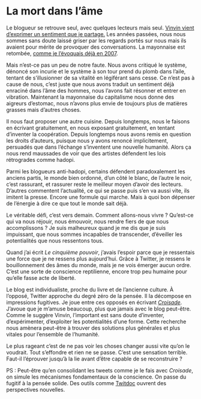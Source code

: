 # La mort dans l’âme

Le blogueur se retrouve seul, avec quelques lecteurs mais seul. [Vinvin vient d’exprimer un sentiment que je partage.](http://www.vinvin.org/2009/05/les-social-m%C3%A9dias-ont-tu%C3%A9-le-blogging.html#comment-6a00d834515e4469e201156f96542a970c) Les années passées, nous nous sommes sans doute laissé griser par les regards portés sur nous mais ils avaient pour mérite de provoquer des conversations. La mayonnaise est retombée, [comme je l’évoquais déjà en 2007](/2007/09/05/le-blog-est-mort-vive-le-blog/).

Mais n’est-ce pas un peu de notre faute. Nous avons critiqué le système, dénoncé son incurie et le système à son tour prend du plomb dans l’aile, tentant de s’illusionner de sa vitalité en légiférant sans cesse. Ce n’est pas à cause de nous, c’est juste que nous avons traduit un sentiment déjà enraciné dans l’âme des hommes, nous l’avons fait résonner et entrer en vibration. Maintenant la mayonnaise du capitalisme nous donne des aigreurs d’estomac, nous n’avons plus envie de toujours plus de matières grasses mais d’autres choses.

Il nous faut proposer une autre cuisine. Depuis longtemps, nous le faisons en écrivant gratuitement, en nous exposant gratuitement, en tentant d’inventer la coopération. Depuis longtemps nous avons remis en question les droits d’auteurs, puisque nous y avons renoncé implicitement, persuadés que dans l’échange s’inventent une nouvelle humanité. Alors ça nous rend maussades de voir que des artistes défendent les lois rétrogrades comme hadopi.

Parmi les blogueurs anti-hadopi, certains défendent paradoxalement les anciens partis, le monde bien ordonné, d’un côté le blanc, de l’autre le noir, c’est rassurant, et rassurer reste le meilleur moyen d’avoir des lecteurs. D’autres commentent l’actualité, ce qui se passe puis s’en va aussi vite, ils imitent la presse. Encore une formule qui marche. Mais à quoi bon dépenser de l’énergie à dire ce que tout le monde sait déjà.

Le véritable défi, c’est vers demain. Comment allons-nous vivre ? Qu’est-ce qui va nous réjouir, nous émouvoir, nous rendre fiers de que nous accomplissons ? Je suis malheureux quand je me dis que je suis impuissant, que nous sommes incapables de transcender, d’éveiller les potentialités que nous ressentons tous.

Quand j’ai écrit *Le cinquième pouvoir*, j’avais l’espoir parce que je ressentais une force que je ne ressens plus aujourd’hui. Grâce à Twitter, je ressens le bouillonnement des âmes du monde, mais je ne vois émerger aucun ordre. C’est une sorte de conscience reptilienne, encore trop peu humaine pour qu’elle fasse acte de liberté.

Le blog est individualiste, proche du livre et de l’ancienne culture. À l’opposé, Twitter approche du degré zéro de la pensée. Il la décompose en impressions fugitives. Je joue entre ces opposés en écrivant *[Croisade](http://twiller.tcrouzet.com/)*. J’avoue que je m’amuse beaucoup, plus que jamais avec le blog peut-être. Comme le suggère Vinvin, l’important est sans doute d’inventer, d’expérimenter, d’exploiter les potentialités d’une forme. Cette recherche nous amènera peut-être à trouver des solutions plus générales et plus vitales pour l’ensemble de l’humanité.

Le plus rageant c’est de ne pas voir les choses changer aussi vite qu’on le voudrait. Tout s’effondre et rien ne se passe. C’est une sensation terrible. Faut-il l’éprouver jusqu’à la lie avant d’être capable de se reconstruire ?

PS : Peut-être qu’en consolidant les tweets comme je le fais avec *Croisade*, on simule les mécanismes fondamentaux de la conscience. On passe du fugitif à la pensée solide. Des outils comme [Twitdoc](http://twitdoc.com/docview?doc=15195695&key=key-1shsbcs1c1d9yzc2l1iv&usr=loichay) ouvrent des perspectives nouvelles.